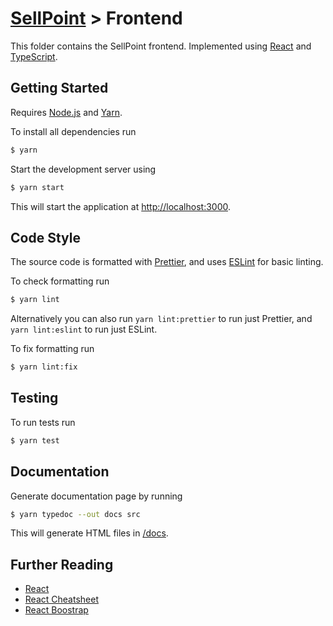 # [SellPoint](../README.md) > Frontend

This folder contains the SellPoint frontend. Implemented using [React](https://reactjs.org/) and [TypeScript](https://www.typescriptlang.org/).

## Getting Started

Requires [Node.js](https://nodejs.org/en/) and [Yarn](https://yarnpkg.com/).

To install all dependencies run
```bash
$ yarn
```

Start the development server using
```bash
$ yarn start
```

This will start the application at [http://localhost:3000](http://localhost:3000).

## Code Style

The source code is formatted with [Prettier](https://github.com/prettier/prettier), and uses [ESLint](https://github.com/eslint/eslint) for basic linting.

To check formatting run
```bash
$ yarn lint
```

Alternatively you can also run `yarn lint:prettier` to run just Prettier, and `yarn lint:eslint` to run just ESLint.

To fix formatting run
```bash
$ yarn lint:fix
```

## Testing

To run tests run
```bash
$ yarn test
```

## Documentation

Generate documentation page by running
```bash
$ yarn typedoc --out docs src
```
This will generate HTML files in [/docs](./docs).

## Further Reading

 - [React](https://reactjs.org/)
 - [React Cheatsheet](https://github.com/typescript-cheatsheets/react)
 - [React Boostrap](https://react-bootstrap.github.io/)